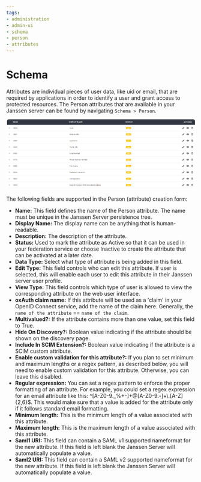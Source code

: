 ```yaml
---
tags:
- administration
- admin-ui
- schema
- person
- attributes
---
```

# Schema

Attributes are individual pieces of user data, like uid or email, that are required by applications in order to identify a user and grant access to protected resources. The Person attributes that are available in your Janssen server can be found by navigating `Schema > Person`.

![image](../../assets/admin-ui/person.png)

The following fields are supported in the Person (attribute) creation form:

- **Name:** This field defines the name of the Person attribute. The name must be unique in the Janssen Server persistence tree.
- **Display Name:** The display name can be anything that is human-readable.
- **Description:** The description of the attribute.
- **Status:** Used to mark the attribute as Active so that it can be used in your federation service or choose Inactive to create the attribute that can be activated at a later date.
- **Data Type:** Select what type of attribute is being added in this field.
- **Edit Type:** This field controls who can edit this attribute. If user is selected, this will enable each user to edit this attribute in their Janssen server user profile.
- **View Type:** This field controls which type of user is allowed to view the corresponding attribute on the web user interface.
- **oxAuth claim name:** If this attribute will be used as a 'claim' in your OpenID Connect service, add the name of the claim here. Generally, the `name of the attribute` == `name of the claim`.
- **Multivalued?:** If the attribute contains more than one value, set this field to True.
- **Hide On Discovery?:** Boolean value indicating if the attribute should be shown on the discovery page.
- **Include In SCIM Extension?:** Boolean value indicating if the attribute is a SCIM custom attribute.
- **Enable custom validation for this attribute?:** If you plan to set minimum and maximum lengths or a regex pattern, as described below, you will need to enable custom validation for this attribute. Otherwise, you can leave this disabled.
- **Regular expression:** You can set a regex pattern to enforce the proper formatting of an attribute. For example, you could set a regex expression for an email attribute like this: ^[A-Z0-9._%+-]+@[A-Z0-9.-]+\\.[A-Z]{2,6}$. This would make sure that a value is added for the attribute only if it follows standard email formatting.
- **Minimum length:** This is the minimum length of a value associated with this attribute.
- **Maximum length:**  This is the maximum length of a value associated with this attribute.
- **Saml1 URI:**  This field can contain a SAML v1 supported nameformat for the new attribute. If this field is left blank the Janssen Server will automatically populate a value.
- **Saml2 URI:** This field can contain a SAML v2 supported nameformat for the new attribute. If this field is left blank the Janssen Server will automatically populate a value.